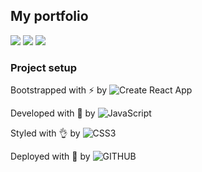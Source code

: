 ## My portfolio

![](https://badgen.net/badge/🚀/blazinglyFast/blue)
![](https://badgen.net/badge/🌱/holisticApproach/green)
![](https://badgen.net/badge/💥/gameChanger/red)
   
### Project setup
Bootstrapped with ⚡ by ![Create React App](https://img.shields.io/badge/react-%2320232a.svg?style=plastic&logo=react&logoColor=%2361DAFB)

Developed with 💪 by ![JavaScript](https://img.shields.io/badge/javascript-%23323330.svg?style=plastic&logo=javascript&logoColor=%23F7DF1E)

Styled with 👌 by ![CSS3](https://img.shields.io/badge/css3-%231572B6.svg?style=plastic&logo=css3&logoColor=white)

Deployed with 💖 by ![GITHUB](https://img.shields.io/badge/github-%23121011.svg?style=plastic&logo=github&logoColor=white)

